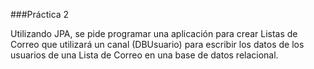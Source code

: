 ###Práctica 2


Utilizando JPA, se pide programar una aplicación para crear Listas de Correo que utilizará un canal (DBUsuario) para escribir los datos de los usuarios de una Lista de Correo en una base de datos relacional.


